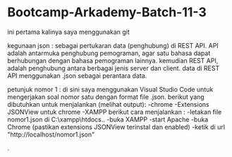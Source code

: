 # Bootcamp-Arkademy-Batch-11-3

ini pertama kalinya saya menggunakan git

kegunaan json : 
  sebagai pertukaran data (penghubung) di REST API. 
API adalah antarmuka penghubung pemograman, agar satu bahasa dapat berhubungan dengan bahasa pemograman lainnya.
kemudian REST API, adalah penghubung antara berbagai jenis server dan client. 
data di REST API menggunakan .json sebagai perantara data.

petunjuk nomor 1 :
di sini saya menggunakan Visual Studio Code untuk mengerjakan soal nomor satu dengan format file .json. 
berikut yang dibutuhkan untuk menjalankan (melihat output):
  -chrome
  -Extensions JSONView untuk chrome
  -XAMPP
berikut cara menjalankan :
  -letakan file nomor1.json di C:\xampp\htdocs\..
  -buka XAMPP
  -start Apache
  -buka Chrome (pastikan extensions JSONView terinstal dan enabled)
  -ketik di url "http://localhost/nomor1.json"
  
.
